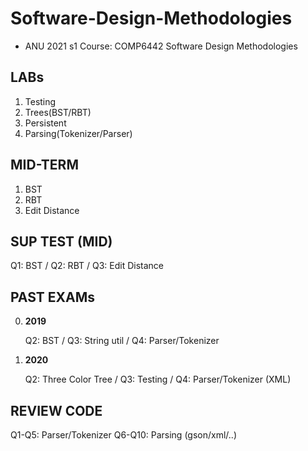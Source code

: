 # Software-Design-Methodologies
* ANU 2021 s1 Course: COMP6442 Software Design Methodologies


## LABs
 
1. Testing
2. Trees(BST/RBT)
3. Persistent
4. Parsing(Tokenizer/Parser)



## MID-TERM

1. BST
2. RBT
3. Edit Distance
   


## SUP TEST (MID)

Q1: BST / Q2: RBT / Q3: Edit Distance


    
## PAST EXAMs

0. **2019**
    
    Q2: BST / Q3: String util / Q4: Parser/Tokenizer

1. **2020**

    Q2: Three Color Tree / Q3: Testing / Q4: Parser/Tokenizer (XML)
    
    

## REVIEW CODE

Q1-Q5: Parser/Tokenizer
Q6-Q10: Parsing (gson/xml/..)


